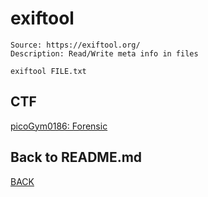 # exiftool

```
Source: https://exiftool.org/
Description: Read/Write meta info in files

exiftool FILE.txt
```

## CTF
[picoGym0186: Forensic](../picoCTF/picoGym0186.md)

## Back to README.md
[BACK](../README.md)